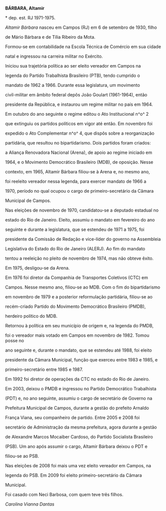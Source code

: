 **BÁRBARA, Altamir**



\* dep. est. RJ 1971-1975.



*Altamir Bárbara* nasceu em Campos (RJ) em 6 de setembro de 1930, filho

de Mário Bárbara e de Tília Ribeiro da Mota.



Formou-se em contabilidade na Escola Técnica de Comércio em sua cidade

natal e ingressou na carreira militar no Exército.



Iniciou sua trajetória política ao ser eleito vereador em Campos na

legenda do Partido Trabalhista Brasileiro (PTB), tendo cumprido o

mandato de 1962 a 1966. Durante essa legislatura, um movimento

civil-militar em âmbito federal depôs João Goulart (1961-1964), então

presidente da República, e instaurou um regime militar no país em 1964.

Em outubro do ano seguinte o regime editou o Ato Institucional n^o^ 2

que extinguiu os partidos políticos em vigor até então. Em novembro foi

expedido o Ato Complementar n^o^ 4, que dispôs sobre a reorganização

partidária, que resultou no bipartidarismo. Dois partidos foram criados:

a Aliança Renovadora Nacional (Arena), de apoio ao regime iniciado em

1964, e o Movimento Democrático Brasileiro (MDB), de oposição. Nesse

contexto, em 1965, Altamir Bárbara filiou-se à Arena e, no mesmo ano,

foi reeleito vereador nessa legenda, para exercer mandato de 1966 a

1970, período no qual ocupou o cargo de primeiro-secretário da Câmara

Municipal de Campos.



Nas eleições de novembro de 1970, candidatou-se a deputado estadual no

estado do Rio de Janeiro. Eleito, assumiu o mandato em fevereiro do ano

seguinte e durante a legislatura, que se estendeu de 1971 a 1975, foi

presidente da Comissão de Redação e vice-líder do governo na Assembleia

Legislativa do Estado do Rio de Janeiro (ALERJ). Ao fim do mandato

tentou a reeleição no pleito de novembro de 1974, mas não obteve êxito.

Em 1975, desligou-se da Arena.



Em 1976 foi diretor da Companhia de Transportes Coletivos (CTC) em

Campos. Nesse mesmo ano, filiou-se ao MDB. Com o fim do bipartidarismo

em novembro de 1979 e a posterior reformulação partidária, filiou-se ao

recém-criado Partido do Movimento Democrático Brasileiro (PMDB),

herdeiro político do MDB.



Retornou à política em seu município de origem e, na legenda do PMDB,

foi o vereador mais votado em Campos em novembro de 1982. Tomou posse no

ano seguinte e, durante o mandato, que se estendeu até 1988, foi eleito

presidente da Câmara Municipal, função que exerceu entre 1983 e 1985, e

primeiro-secretário entre 1985 e 1987.



Em 1992 foi diretor de operações da CTC no estado do Rio de Janeiro.



Em 2003, deixou o PMDB e ingressou no Partido Democrático Trabalhista

(PDT) e, no ano seguinte, assumiu o cargo de secretário de Governo na

Prefeitura Municipal de Campos, durante a gestão do prefeito Arnaldo

França Viana, seu companheiro de partido. Entre 2005 e 2008 foi

secretário de Administração da mesma prefeitura, agora durante a gestão

de Alexandre Marcos Mocaiber Cardoso, do Partido Socialista Brasileiro

(PSB). Um ano após assumir o cargo, Altamir Bárbara deixou o PDT e

filiou-se ao PSB.



Nas eleições de 2008 foi mais uma vez eleito vereador em Campos, na

legenda do PSB. Em 2009 foi eleito primeiro-secretário da Câmara

Municipal.



Foi casado com Neci Barbosa, com quem teve três filhos.



*Carolina Vianna Dantas*



